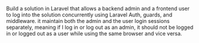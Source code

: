 Build a solution in Laravel that allows a backend admin and a frontend user to log into the solution concurrently using Laravel Auth, guards, and middleware. 
it maintain both the admin and the user login sessions separately, meaning if I log in or log out as an admin, it should not be logged in or logged out as a user while using the same browser and vice versa.
